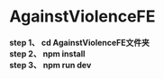 # AgainstViolenceFE

 **step 1、 cd AgainstViolenceFE文件夹**  
 **step 2、 npm install**  
 **step 3、 npm run dev**